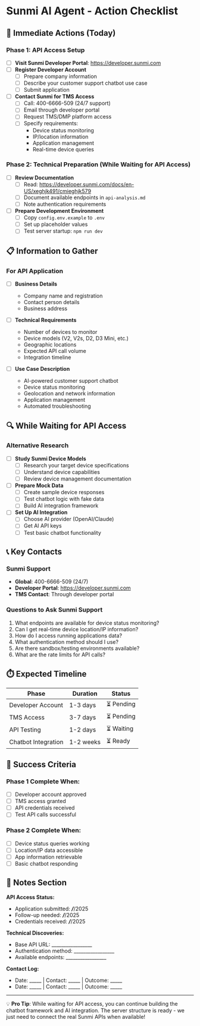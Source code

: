 # Sunmi AI Agent - Action Checklist

## 🚀 Immediate Actions (Today)

### Phase 1: API Access Setup
- [ ] **Visit Sunmi Developer Portal**: https://developer.sunmi.com
- [ ] **Register Developer Account**
  - [ ] Prepare company information
  - [ ] Describe your customer support chatbot use case
  - [ ] Submit application

- [ ] **Contact Sunmi for TMS Access**
  - [ ] Call: 400-6666-509 (24/7 support)
  - [ ] Email through developer portal
  - [ ] Request TMS/DMP platform access
  - [ ] Specify requirements:
    - Device status monitoring
    - IP/location information
    - Application management
    - Real-time device queries

### Phase 2: Technical Preparation (While Waiting for API Access)
- [ ] **Review Documentation**
  - [ ] Read: https://developer.sunmi.com/docs/en-US/xeghjk491/cmieghjk579
  - [ ] Document available endpoints in `api-analysis.md`
  - [ ] Note authentication requirements

- [ ] **Prepare Development Environment**
  - [ ] Copy `config.env.example` to `.env`
  - [ ] Set up placeholder values
  - [ ] Test server startup: `npm run dev`

## 📋 Information to Gather

### For API Application
- [ ] **Business Details**
  - Company name and registration
  - Contact person details
  - Business address

- [ ] **Technical Requirements**
  - Number of devices to monitor
  - Device models (V2, V2s, D2, D3 Mini, etc.)
  - Geographic locations
  - Expected API call volume
  - Integration timeline

- [ ] **Use Case Description**
  - AI-powered customer support chatbot
  - Device status monitoring
  - Geolocation and network information
  - Application management
  - Automated troubleshooting

## 🔍 While Waiting for API Access

### Alternative Research
- [ ] **Study Sunmi Device Models**
  - [ ] Research your target device specifications
  - [ ] Understand device capabilities
  - [ ] Review device management documentation

- [ ] **Prepare Mock Data**
  - [ ] Create sample device responses
  - [ ] Test chatbot logic with fake data
  - [ ] Build AI integration framework

- [ ] **Set Up AI Integration**
  - [ ] Choose AI provider (OpenAI/Claude)
  - [ ] Get AI API keys
  - [ ] Test basic chatbot functionality

## 📞 Key Contacts

### Sunmi Support
- **Global**: 400-6666-509 (24/7)
- **Developer Portal**: https://developer.sunmi.com
- **TMS Contact**: Through developer portal

### Questions to Ask Sunmi Support
1. What endpoints are available for device status monitoring?
2. Can I get real-time device location/IP information?
3. How do I access running applications data?
4. What authentication method should I use?
5. Are there sandbox/testing environments available?
6. What are the rate limits for API calls?

## ⏱️ Expected Timeline

| Phase | Duration | Status |
|-------|----------|--------|
| Developer Account | 1-3 days | ⏳ Pending |
| TMS Access | 3-7 days | ⏳ Pending |
| API Testing | 1-2 days | ⏳ Waiting |
| Chatbot Integration | 1-2 weeks | ⏳ Ready |

## 🎯 Success Criteria

### Phase 1 Complete When:
- [ ] Developer account approved
- [ ] TMS access granted
- [ ] API credentials received
- [ ] Test API calls successful

### Phase 2 Complete When:
- [ ] Device status queries working
- [ ] Location/IP data accessible
- [ ] App information retrievable
- [ ] Basic chatbot responding

## 📝 Notes Section

**API Access Status:**
- Application submitted: ___/___/2025
- Follow-up needed: ___/___/2025
- Credentials received: ___/___/2025

**Technical Discoveries:**
- Base API URL: _________________
- Authentication method: _________________
- Available endpoints: _________________

**Contact Log:**
- Date: _____ | Contact: _____ | Outcome: _____
- Date: _____ | Contact: _____ | Outcome: _____

---

💡 **Pro Tip**: While waiting for API access, you can continue building the chatbot framework and AI integration. The server structure is ready - we just need to connect the real Sunmi APIs when available! 